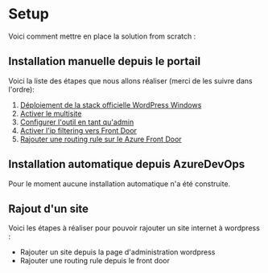 # Setup

Voici comment mettre en place la solution from scratch : 

## Installation manuelle depuis le portail

Voici la liste des étapes que nous allons réaliser (merci de les suivre dans l'ordre): 
1. [Déploiement de la stack officielle WordPress Windows](https://kpmgfr.visualstudio.com/0%20-%20Bureau%20Etudes/_wiki/wikis/WordPress?pagePath=%2Freadme%2FSetup%2FD%C3%A9ploiement%20de%20la%20stack%20officielle%20WordPress&pageId=414&wikiVersion=GBmaster)
2. [Activer le multisite](https://kpmgfr.visualstudio.com/0%20-%20Bureau%20Etudes/_wiki/wikis/WordPress?pagePath=%2Freadme%2FSetup%2FActiver%20le%20MultiSite&pageId=417&wikiVersion=GBmaster)
3. [Configurer l'outil en tant qu'admin](https://kpmgfr.visualstudio.com/0%20-%20Bureau%20Etudes/_wiki/wikis/WordPress?pagePath=%2Freadme%2FSetup%2FConfiguration%20de%20%20WordPress%20en%20tant%20qu%27admin&pageId=415&wikiVersion=GBmaster) 
4. [Activer l'ip filtering vers Front Door](https://kpmgfr.visualstudio.com/0%20-%20Bureau%20Etudes/_wiki/wikis/WordPress?pagePath=%2Freadme%2FSetup%2FActiver%20le%20filtering%20IP%20au%20niveau%20de%20la%20WebApp&pageId=442&wikiVersion=GBmaster)
5. [Rajouter une routing rule sur le Azure Front Door](https://kpmgfr.visualstudio.com/0%20-%20Bureau%20Etudes/_wiki/wikis/WordPress?pagePath=%2Freadme%2FSetup%2FRajouter%20une%20routing%20rule%20sur%20le%20Azure%20Front%20Door&pageId=458&wikiVersion=GBmaster) 


## Installation automatique depuis AzureDevOps

Pour le moment aucune installation automatique n'a été construite.

## Rajout d'un site 

Voici les étapes à réaliser pour pouvoir rajouter un site internet à wordpress : 
- Rajouter un site depuis la page d'administration wordpress
- Rajouter une routing rule depuis le front door
